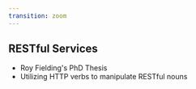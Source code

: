 ```yaml
---
transition: zoom
---
```


## RESTful Services

- Roy Fielding's PhD Thesis
- Utilizing HTTP verbs to manipulate RESTful nouns